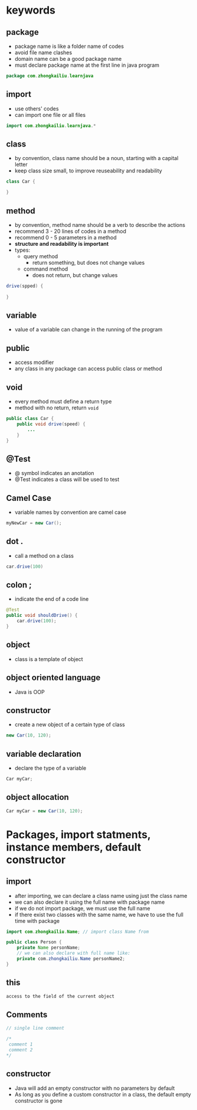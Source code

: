 # keywords

## package

- package name is like a folder name of codes
- avoid file name clashes
- domain name can be a good package name
- must declare package name at the first line in java program

```java
package com.zhongkailiu.learnjava
```

## import 
- use others' codes
- can import one file or all files

```java
import com.zhongkailiu.learnjava.*
```

## class

- by convention, class name should be a noun, starting with a capital letter
- keep class size small, to improve reuseability and readability

```java
class Car {

}
```

## method

- by convention, method name should be a verb to describe the actions
- recommend 3 - 20 lines of codes in a method
- recommend 0 - 5 parameters in a method
- **structure and readability is important**
- types: 
  - query method
    - return something, but does not change values
  - command method
    - does not return, but change values

```java
drive(spped) {
    
}
```

## variable

- value of a variable can change in the running of the program

## public

- access modifier 
- any class in any package can access public class or method

## void

- every method must define a return type
- method with no return, return `void`


```java
public class Car {
    public void drive(speed) {
        ...
    }
}
```

## @Test

- @ symbol indicates an anotation
- @Test indicates a class will be used to test

## Camel Case
- variable names by convention are camel case

```java
myNewCar = new Car();
```


## dot . 

- call a method on a class

```java
car.drive(100)
```

## colon ; 

- indicate the end of a code line

```java
@Test
public void shouldDrive() {
    car.drive(100);
}
```

## object
- class is a template of object

## object oriented language
- Java is OOP

## constructor
- create a new object of a certain type of class

```java
new Car(10, 120);
```

## variable declaration
- declare the type of a variable

```java
Car myCar;
```

## object allocation

```java
Car myCar = new Car(10, 120);
```

# Packages, import statments, instance members, default constructor

## import 
- after importing, we can declare a class name using just the class name
- we can also declare it using the full name with package name
- if we do not import package, we must use the full name
- if there exist two classes with the same name, we have to use the full time with package

```java
import com.zhongkailiu.Name; // import class Name from 

public class Person {
    private Name personName;
    // we can also declare with full name like:
    private com.zhongkailiu.Name personName2;
}
```

## this

```java
access to the field of the current object
```

## Comments

```java
// single line comment

/* 
 comment 1
 comment 2
*/
```

## constructor
- Java will add an empty constructor with no parameters by default
- As long as you define a custom constructor in a class, the default empty constructor is gone
